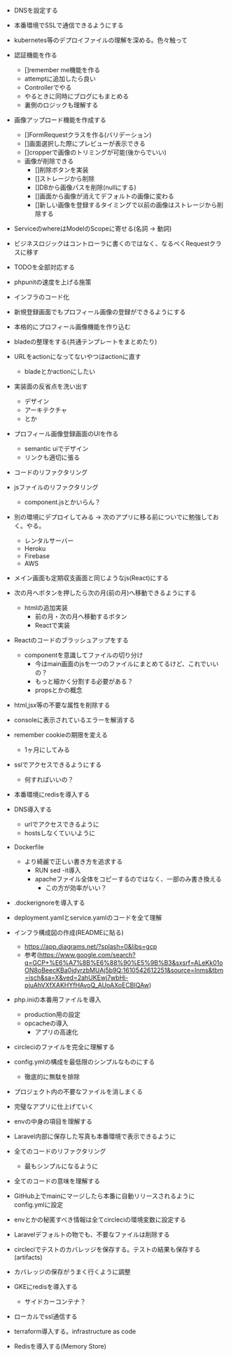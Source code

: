 - DNSを設定する
- 本番環境でSSLで通信できるようにする
- kubernetes等のデプロイファイルの理解を深める。色々触って

- 認証機能を作る
    - []remember me機能を作る
    - attemptに追加したら良い
    - Controllerでやる
    - やるときに同時にブログにもまとめる
    - 裏側のロジックも理解する
- 画像アップロード機能を作成する
    - []FormRequestクラスを作る(バリデーション)
    - []画面選択した際にプレビューが表示できる
    - []cropperで画像のトリミングが可能(後からでいい)
    - 画像が削除できる
        - []削除ボタンを実装
        - []ストレージから削除
        - []DBから画像パスを削除(nullにする)
        - []画面から画像が消えてデフォルトの画像に変わる
        - []新しい画像を登録するタイミングで以前の画像はストレージから削除する
- ServiceのwhereはModelのScopeに寄せる(名詞 -> 動詞)
- ビジネスロジックはコントローラに書くのではなく、なるべくRequestクラスに移す
- TODOを全部対応する
- phpunitの速度を上げる施策
- インフラのコード化
- 新規登録画面でもプロフィール画像の登録ができるようにする
- 本格的にプロフィール画像機能を作り込む
- bladeの整理をする(共通テンプレートをまとめたり)
- URLをactionになってないやつはactionに直す
    - bladeとかactionにしたい
- 実装面の反省点を洗い出す
    - デザイン
    - アーキテクチャ
    - とか
- プロフィール画像登録画面のUIを作る
    - semantic uiでデザイン
    - リンクも適切に張る
- コードのリファクタリング
- jsファイルのリファクタリング
    - component.jsとかいらん？
- 別の環境にデプロイしてみる -> 次のアプリに移る前についでに勉強しておく。やる。
    - レンタルサーバー
    - Heroku
    - Firebase
    - AWS
- メイン画面も定期収支画面と同じようなjs(React)にする
- 次の月へボタンを押したら次の月(前の月)へ移動できるようにする
    - htmlの追加実装
        - 前の月・次の月へ移動するボタン
        - Reactで実装
- Reactのコードのブラッシュアップをする
    - componentを意識してファイルの切り分け
        - 今はmain画面のjsを一つのファイルにまとめてるけど、これでいいの？
        - もっと細かく分割する必要がある？
        - propsとかの概念
- html,jsx等の不要な属性を削除する
- consoleに表示されているエラーを解消する
- remember cookieの期限を変える
    - 1ヶ月にしてみる
- sslでアクセスできるようにする
    - 何すればいいの？
- 本番環境にredisを導入する
- DNS導入する
    - urlでアクセスできるように
    - hostsしなくていいように
- Dockerfile
    - より綺麗で正しい書き方を追求する
        - RUN sed -it導入
        - apacheファイル全体をコピーするのではなく、一部のみ書き換える
            - この方が効率がいい？
- .dockerignoreを導入する
- deployment.yamlとservice.yamlのコードを全て理解
- インフラ構成図の作成(READMEに貼る)
    - https://app.diagrams.net/?splash=0&libs=gcp
    - 参考(https://www.google.com/search?q=GCP+%E6%A7%8B%E6%88%90%E5%9B%B3&sxsrf=ALeKk01oON8oBeecKBa0jdyrzbMUAj5b9Q:1610542612251&source=lnms&tbm=isch&sa=X&ved=2ahUKEwj7wbHi-pjuAhVXfXAKHYfHAvoQ_AUoAXoECBIQAw)
- php.iniの本番用ファイルを導入
    - production用の設定
    - opcacheの導入
        - アプリの高速化
- circleciのファイルを完全に理解する
- config.ymlの構成を最低限のシンプルなものにする
    - 徹底的に無駄を排除
- プロジェクト内の不要なファイルを消しまくる
- 完璧なアプリに仕上げていく
- envの中身の項目を理解する
- Laravel内部に保存した写真も本番環境で表示できるように
- 全てのコードのリファクタリング
    - 最もシンプルになるように
- 全てのコードの意味を理解する
- GitHub上でmainにマージしたら本番に自動リリースされるようにconfig.ymlに設定
- envとかの秘匿すべき情報は全てcircleciの環境変数に設定する
- Laravelデフォルトの物でも、不要なファイルは削除する
- circleciでテストのカバレッジを保存する。テストの結果も保存する(artifacts)
- カバレッジの保存がうまく行くように調整
- GKEにredisを導入する
    - サイドカーコンテナ？
- ローカルでssl通信する
- terraform導入する。infrastructure as code
- Redisを導入する(Memory Store)